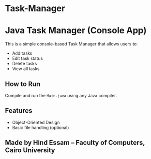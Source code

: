 # Task-Manager
# Java Task Manager (Console App)

This is a simple console-based Task Manager that allows users to:
- Add tasks
- Edit task status
- Delete tasks
- View all tasks

## How to Run
Compile and run the `Main.java` using any Java compiler.

## Features
- Object-Oriented Design
- Basic file handling (optional)

## Made by Hind Essam – Faculty of Computers, Cairo University
